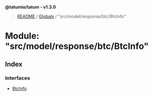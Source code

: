 **@tatumio/tatum - v1.3.0**

> [README](../README.md) / [Globals](../globals.md) / "src/model/response/btc/BtcInfo"

# Module: "src/model/response/btc/BtcInfo"

## Index

### Interfaces

* [BtcInfo](../interfaces/_src_model_response_btc_btcinfo_.btcinfo.md)
